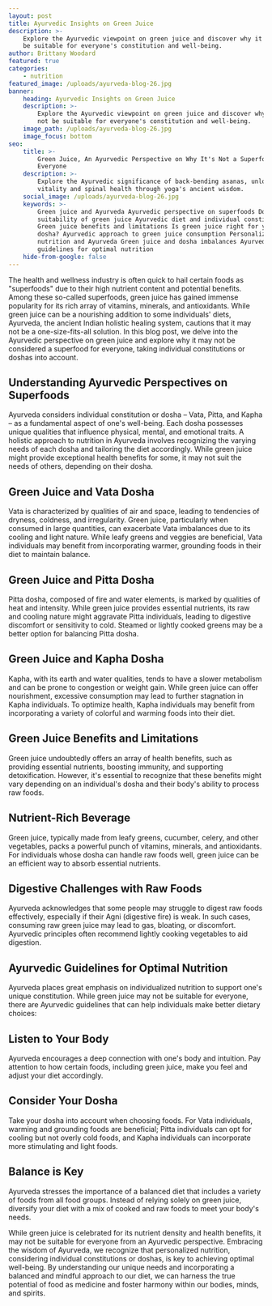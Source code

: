 ```yaml
---
layout: post
title: Ayurvedic Insights on Green Juice
description: >-
    Explore the Ayurvedic viewpoint on green juice and discover why it may not
    be suitable for everyone's constitution and well-being.
author: Brittany Woodard
featured: true
categories:
    - nutrition
featured_image: /uploads/ayurveda-blog-26.jpg
banner:
    heading: Ayurvedic Insights on Green Juice
    description: >-
        Explore the Ayurvedic viewpoint on green juice and discover why it may
        not be suitable for everyone's constitution and well-being.
    image_path: /uploads/ayurveda-blog-26.jpg
    image_focus: bottom
seo:
    title: >-
        Green Juice, An Ayurvedic Perspective on Why It's Not a Superfood for
        Everyone
    description: >-
        Explore the Ayurvedic significance of back-bending asanas, unlocking
        vitality and spinal health through yoga's ancient wisdom.
    social_image: /uploads/ayurveda-blog-26.jpg
    keywords: >-
        Green juice and Ayurveda Ayurvedic perspective on superfoods Dosha
        suitability of green juice Ayurvedic diet and individual constitution
        Green juice benefits and limitations Is green juice right for your
        dosha? Ayurvedic approach to green juice consumption Personalized
        nutrition and Ayurveda Green juice and dosha imbalances Ayurvedic
        guidelines for optimal nutrition
    hide-from-google: false
---
```

The health and wellness industry is often quick to hail certain foods as "superfoods" due to their high nutrient content and potential benefits. Among these so-called superfoods, green juice has gained immense popularity for its rich array of vitamins, minerals, and antioxidants. While green juice can be a nourishing addition to some individuals' diets, Ayurveda, the ancient Indian holistic healing system, cautions that it may not be a one-size-fits-all solution. In this blog post, we delve into the Ayurvedic perspective on green juice and explore why it may not be considered a superfood for everyone, taking individual constitutions or doshas into account.

## Understanding Ayurvedic Perspectives on Superfoods

Ayurveda considers individual constitution or dosha – Vata, Pitta, and Kapha – as a fundamental aspect of one's well-being. Each dosha possesses unique qualities that influence physical, mental, and emotional traits. A holistic approach to nutrition in Ayurveda involves recognizing the varying needs of each dosha and tailoring the diet accordingly. While green juice might provide exceptional health benefits for some, it may not suit the needs of others, depending on their dosha.

## Green Juice and Vata Dosha

Vata is characterized by qualities of air and space, leading to tendencies of dryness, coldness, and irregularity. Green juice, particularly when consumed in large quantities, can exacerbate Vata imbalances due to its cooling and light nature. While leafy greens and veggies are beneficial, Vata individuals may benefit from incorporating warmer, grounding foods in their diet to maintain balance.

## Green Juice and Pitta Dosha

Pitta dosha, composed of fire and water elements, is marked by qualities of heat and intensity. While green juice provides essential nutrients, its raw and cooling nature might aggravate Pitta individuals, leading to digestive discomfort or sensitivity to cold. Steamed or lightly cooked greens may be a better option for balancing Pitta dosha.

## Green Juice and Kapha Dosha

Kapha, with its earth and water qualities, tends to have a slower metabolism and can be prone to congestion or weight gain. While green juice can offer nourishment, excessive consumption may lead to further stagnation in Kapha individuals. To optimize health, Kapha individuals may benefit from incorporating a variety of colorful and warming foods into their diet.

## Green Juice Benefits and Limitations

Green juice undoubtedly offers an array of health benefits, such as providing essential nutrients, boosting immunity, and supporting detoxification. However, it's essential to recognize that these benefits might vary depending on an individual's dosha and their body's ability to process raw foods.

## Nutrient-Rich Beverage

Green juice, typically made from leafy greens, cucumber, celery, and other vegetables, packs a powerful punch of vitamins, minerals, and antioxidants. For individuals whose dosha can handle raw foods well, green juice can be an efficient way to absorb essential nutrients.

## Digestive Challenges with Raw Foods

Ayurveda acknowledges that some people may struggle to digest raw foods effectively, especially if their Agni (digestive fire) is weak. In such cases, consuming raw green juice may lead to gas, bloating, or discomfort. Ayurvedic principles often recommend lightly cooking vegetables to aid digestion.

## Ayurvedic Guidelines for Optimal Nutrition

Ayurveda places great emphasis on individualized nutrition to support one's unique constitution. While green juice may not be suitable for everyone, there are Ayurvedic guidelines that can help individuals make better dietary choices:

## Listen to Your Body

Ayurveda encourages a deep connection with one's body and intuition. Pay attention to how certain foods, including green juice, make you feel and adjust your diet accordingly.

## Consider Your Dosha

Take your dosha into account when choosing foods. For Vata individuals, warming and grounding foods are beneficial; Pitta individuals can opt for cooling but not overly cold foods, and Kapha individuals can incorporate more stimulating and light foods.

## Balance is Key

Ayurveda stresses the importance of a balanced diet that includes a variety of foods from all food groups. Instead of relying solely on green juice, diversify your diet with a mix of cooked and raw foods to meet your body's needs.

While green juice is celebrated for its nutrient density and health benefits, it may not be suitable for everyone from an Ayurvedic perspective. Embracing the wisdom of Ayurveda, we recognize that personalized nutrition, considering individual constitutions or doshas, is key to achieving optimal well-being. By understanding our unique needs and incorporating a balanced and mindful approach to our diet, we can harness the true potential of food as medicine and foster harmony within our bodies, minds, and spirits.